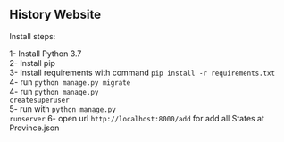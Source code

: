 ## History Website
Install steps:

1- Install Python 3.7<br>
2- Install pip<br>
3- Install requirements with command <code>pip install -r requirements.txt</code><br>
4- run <code>python manage.py migrate</code><br>
4- run <code>python manage.py createsuperuser</code><br>
5- run with <code>python manage.py runserver</code>
6- open url <code>http://localhost:8000/add</code> for add all States at Province.json<br>

